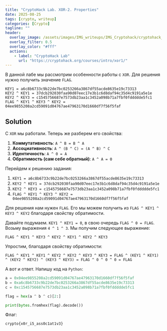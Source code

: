 ```yaml
---
title: "CryptoHack Lab. XOR-2. Properties"
date: 2025-08-25
tags: [crypto, writeup]  
categories: [Crypto]
tagline: ""
header:
  overlay_image: /assets/images/IMG_writeups/IMG_Cryptohack/cryptohack_logo.webp
  overlay_filter: 0.5 
  overlay_color: "#fff"
  actions:
    - label: "СryptoHack Lab"
      url: "https://cryptohack.org/courses/intro/xor1/"
---
```


В данной лабе мы расcмотрим особенности работы с `XOR`. Для решения нужно получить значение `FLAG`.

```
KEY1 = a6c8b6733c9b22de7bc0253266a3867df55acde8635e19c73313  
KEY2 ^ KEY1 = 37dcb292030faa90d07eec17e3b1c6d8daf94c35d4c9191a5e1e  
KEY2 ^ KEY3 = c1545756687e7573db23aa1c3452a098b71a7fbf0fddddde5fc1  
FLAG ^ KEY1 ^ KEY3 ^ KEY2 = 04ee9855208a2cd59091d04767ae47963170d1660df7f56f5faf
```

## Solution

С `XOR` мы работали. Теперь же разберем его свойства:

1. **Коммутативность**: `A ^ B = B ^ A`  
2. **Ассоциативность**: `A ^ (B ^ C) = (A ^ B) ^ C`
3. **Идентичность**: `A ^ 0 = A`
4. **Обратимость (сам себе обратный)**: `A ^ A = 0`

Перейдем к решению задания:

1. `KEY1 = a6c8b6733c9b22de7bc0253266a3867df55acde8635e19c73313`
2. `KEY2 ^ KEY1 = 37dcb292030faa90d07eec17e3b1c6d8daf94c35d4c9191a5e1e`
3. `KEY2 ^ KEY3 = c1545756687e7573db23aa1c3452a098b71a7fbf0fddddde5fc1`
4. `FLAG ^ KEY1 ^ KEY3 ^ KEY2 = 04ee9855208a2cd59091d04767ae47963170d1660df7f56f5faf`

Для решения нам нужен `FLAG`. Его мы можем получить из `FLAG ^ KEY1 ^ KEY3 ^ KEY2` благодаря свойству обратимости.

Давайте подумаем. `KEY1 ^ KEY1 = 0`, в свою очередь `FLAG ^ 0 = FLAG`. Возьму выражения `4 ^ 1 ^ 3`. Мы получим следующее выражение:

```
FLAG ^ KEY1 ^ KEY3 ^ KEY2 ^ KEY1 ^ KEY2 ^ KEY3
```

Упростим, благодаря свойству обратимости:

```
FLAG ^ KEY1 ^ KEY1 ^ KEY2 ^ KEY2 ^ KEY3 ^ KEY3 = FLAG ^ (KEY1 ^ KEY1) ^ (KEY2 ^ KEY2) ^ (KEY3 ^ KEY3) = FLAG ^ 0 ^ 0 ^ 0 = FLAG
```

А вот и ответ. Напишу код на `Python`:

```python
a = 0x04ee9855208a2cd59091d04767ae47963170d1660df7f56f5faf
b = 0xa6c8b6733c9b22de7bc0253266a3867df55acde8635e19c73313
c = 0xc1545756687e7573db23aa1c3452a098b71a7fbf0fddddde5fc1

flag = hex(a ^ b ^ c)[2:]

print(bytes.fromhex(flag).decode())
```

Флаг:

```
crypto{x0r_i5_ass0c1at1v3}
```
